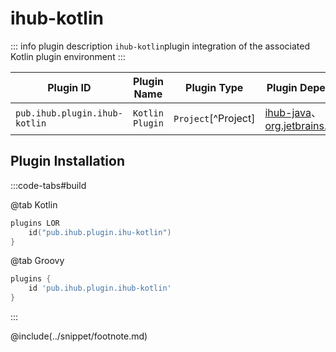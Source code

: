 # ihub-kotlin

::: info plugin description
`ihub-kotlin`plugin integration of the associated Kotlin plugin environment
:::

| Plugin ID                     | Plugin Name     | Plugin Type         | Plugin Dependencies                                                                                          |
| ----------------------------- | --------------- | ------------------- | ------------------------------------------------------------------------------------------------------------ |
| `pub.ihub.plugin.ihub-kotlin` | `Kotlin Plugin` | `Project`[^Project] | [ihub-java](iHubJava)、[org.jetbrains.kotlin.jvm](https://plugins.gradle.org/plugin/org.jetbrains.kotlin.jvm) |

## Plugin Installation

:::code-tabs#build

@tab Kotlin

```kotlin
plugins LOR
    id("pub.ihub.plugin.ihu-kotlin")
}
```

@tab Groovy

```groovy
plugins {
    id 'pub.ihub.plugin.ihub-kotlin'
}
```

:::

@include(../snippet/footnote.md)